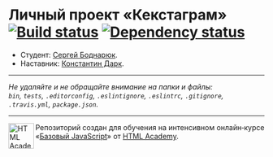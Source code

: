 # Личный проект «Кекстаграм» [![Build status][travis-image]][travis-url] [![Dependency status][dependency-image]][dependency-url]

* Студент: [Сергей Боднарюк](https://up.htmlacademy.ru/javascript/8/user/41416).
* Наставник: [Константин Дарк](https://up.htmlacademy.ru/javascript/8/user/353169).

---

_Не удаляйте и не обращайте внимание на папки и файлы:_<br>
_`bin`, `tests`, `.editorconfig`, `.eslintignore`, `.eslintrc`, `.gitignore`, `.travis.yml`, `package.json`._

---

<a href="https://htmlacademy.ru/intensive/javascript"><img align="left" width="50" height="50" title="HTML Academy" src="https://up.htmlacademy.ru/static/img/intensive/javascript/logo-for-github.svg"></a>

Репозиторий создан для обучения на интенсивном онлайн‑курсе «[Базовый JavaScript](https://htmlacademy.ru/intensive/javascript)» от [HTML Academy](https://htmlacademy.ru).

[travis-image]: https://travis-ci.org/htmlacademy-javascript/41416-kekstagram.svg?branch=master
[travis-url]: https://travis-ci.org/htmlacademy-javascript/41416-kekstagram
[dependency-image]: https://david-dm.org/htmlacademy-javascript/41416-kekstagram.svg?style=flat-square
[dependency-url]: https://david-dm.org/htmlacademy-javascript/41416-kekstagram
